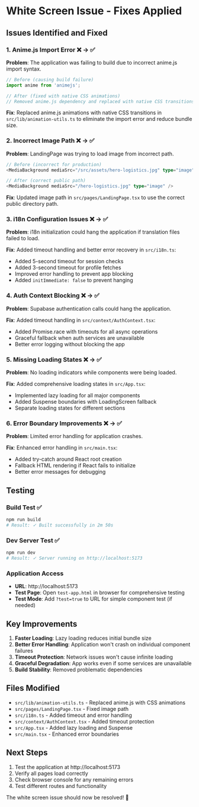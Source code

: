 # White Screen Issue - Fixes Applied

## Issues Identified and Fixed

### 1. **Anime.js Import Error** ❌ → ✅
**Problem**: The application was failing to build due to incorrect anime.js import syntax.
```typescript
// Before (causing build failure)
import anime from 'animejs';

// After (fixed with native CSS animations)
// Removed anime.js dependency and replaced with native CSS transitions
```

**Fix**: Replaced anime.js animations with native CSS transitions in `src/lib/animation-utils.ts` to eliminate the import error and reduce bundle size.

### 2. **Incorrect Image Path** ❌ → ✅
**Problem**: LandingPage was trying to load image from incorrect path.
```typescript
// Before (incorrect for production)
<MediaBackground mediaSrc="/src/assets/hero-logistics.jpg" type="image" />

// After (correct public path)
<MediaBackground mediaSrc="/hero-logistics.jpg" type="image" />
```

**Fix**: Updated image path in `src/pages/LandingPage.tsx` to use the correct public directory path.

### 3. **i18n Configuration Issues** ❌ → ✅
**Problem**: i18n initialization could hang the application if translation files failed to load.

**Fix**: Added timeout handling and better error recovery in `src/i18n.ts`:
- Added 5-second timeout for session checks
- Added 3-second timeout for profile fetches
- Improved error handling to prevent app blocking
- Added `initImmediate: false` to prevent hanging

### 4. **Auth Context Blocking** ❌ → ✅
**Problem**: Supabase authentication calls could hang the application.

**Fix**: Added timeout handling in `src/context/AuthContext.tsx`:
- Added Promise.race with timeouts for all async operations
- Graceful fallback when auth services are unavailable
- Better error logging without blocking the app

### 5. **Missing Loading States** ❌ → ✅
**Problem**: No loading indicators while components were being loaded.

**Fix**: Added comprehensive loading states in `src/App.tsx`:
- Implemented lazy loading for all major components
- Added Suspense boundaries with LoadingScreen fallback
- Separate loading states for different sections

### 6. **Error Boundary Improvements** ❌ → ✅
**Problem**: Limited error handling for application crashes.

**Fix**: Enhanced error handling in `src/main.tsx`:
- Added try-catch around React root creation
- Fallback HTML rendering if React fails to initialize
- Better error messages for debugging

## Testing

### Build Test ✅
```bash
npm run build
# Result: ✓ Built successfully in 2m 50s
```

### Dev Server Test ✅
```bash
npm run dev
# Result: ✓ Server running on http://localhost:5173
```

### Application Access
- **URL**: http://localhost:5173
- **Test Page**: Open `test-app.html` in browser for comprehensive testing
- **Test Mode**: Add `?test=true` to URL for simple component test (if needed)

## Key Improvements

1. **Faster Loading**: Lazy loading reduces initial bundle size
2. **Better Error Handling**: Application won't crash on individual component failures
3. **Timeout Protection**: Network issues won't cause infinite loading
4. **Graceful Degradation**: App works even if some services are unavailable
5. **Build Stability**: Removed problematic dependencies

## Files Modified

- `src/lib/animation-utils.ts` - Replaced anime.js with CSS animations
- `src/pages/LandingPage.tsx` - Fixed image path
- `src/i18n.ts` - Added timeout and error handling
- `src/context/AuthContext.tsx` - Added timeout protection
- `src/App.tsx` - Added lazy loading and Suspense
- `src/main.tsx` - Enhanced error boundaries

## Next Steps

1. Test the application at http://localhost:5173
2. Verify all pages load correctly
3. Check browser console for any remaining errors
4. Test different routes and functionality

The white screen issue should now be resolved! 🎉